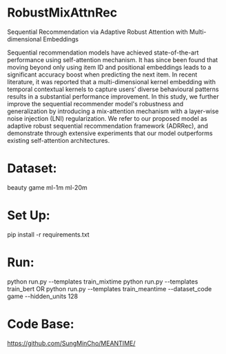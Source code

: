# RobustMixAttnRec

Sequential Recommendation via Adaptive Robust Attention with Multi-dimensional Embeddings

Sequential recommendation models have achieved state-of-the-art performance using self-attention mechanism. It has since been found that moving beyond only using item ID and positional embeddings leads to a significant accuracy boost when predicting the next item. In recent literature, it was reported that a multi-dimensional kernel embedding with temporal contextual kernels to capture users’ diverse behavioural patterns results in a substantial performance improvement. In this study, we further improve the sequential recommender model's robustness and generalization by introducing a mix-attention mechanism with  a layer-wise noise injection (LNI) regularization. We refer to our proposed model as adaptive robust sequential recommendation framework (ADRRec), and demonstrate through extensive experiments that our model outperforms existing self-attention architectures.

# Dataset:
  beauty
  game
  ml-1m
  ml-20m
  
# Set Up:
pip install -r requirements.txt

# Run:
python run.py --templates train_mixtime
python run.py --templates train_bert
OR python run.py --templates train_meantime --dataset_code game --hidden_units 128

# Code Base: 
https://github.com/SungMinCho/MEANTIME/ 
